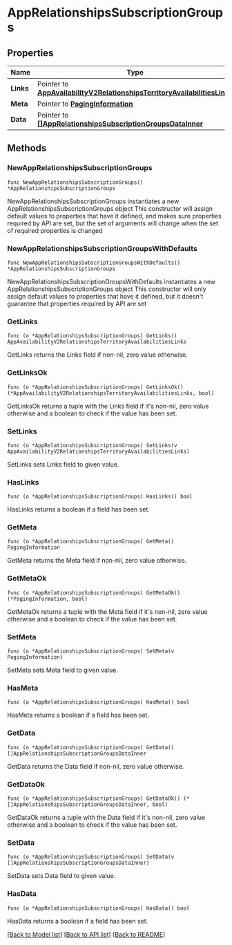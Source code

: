 # AppRelationshipsSubscriptionGroups

## Properties

Name | Type | Description | Notes
------------ | ------------- | ------------- | -------------
**Links** | Pointer to [**AppAvailabilityV2RelationshipsTerritoryAvailabilitiesLinks**](AppAvailabilityV2RelationshipsTerritoryAvailabilitiesLinks.md) |  | [optional] 
**Meta** | Pointer to [**PagingInformation**](PagingInformation.md) |  | [optional] 
**Data** | Pointer to [**[]AppRelationshipsSubscriptionGroupsDataInner**](AppRelationshipsSubscriptionGroupsDataInner.md) |  | [optional] 

## Methods

### NewAppRelationshipsSubscriptionGroups

`func NewAppRelationshipsSubscriptionGroups() *AppRelationshipsSubscriptionGroups`

NewAppRelationshipsSubscriptionGroups instantiates a new AppRelationshipsSubscriptionGroups object
This constructor will assign default values to properties that have it defined,
and makes sure properties required by API are set, but the set of arguments
will change when the set of required properties is changed

### NewAppRelationshipsSubscriptionGroupsWithDefaults

`func NewAppRelationshipsSubscriptionGroupsWithDefaults() *AppRelationshipsSubscriptionGroups`

NewAppRelationshipsSubscriptionGroupsWithDefaults instantiates a new AppRelationshipsSubscriptionGroups object
This constructor will only assign default values to properties that have it defined,
but it doesn't guarantee that properties required by API are set

### GetLinks

`func (o *AppRelationshipsSubscriptionGroups) GetLinks() AppAvailabilityV2RelationshipsTerritoryAvailabilitiesLinks`

GetLinks returns the Links field if non-nil, zero value otherwise.

### GetLinksOk

`func (o *AppRelationshipsSubscriptionGroups) GetLinksOk() (*AppAvailabilityV2RelationshipsTerritoryAvailabilitiesLinks, bool)`

GetLinksOk returns a tuple with the Links field if it's non-nil, zero value otherwise
and a boolean to check if the value has been set.

### SetLinks

`func (o *AppRelationshipsSubscriptionGroups) SetLinks(v AppAvailabilityV2RelationshipsTerritoryAvailabilitiesLinks)`

SetLinks sets Links field to given value.

### HasLinks

`func (o *AppRelationshipsSubscriptionGroups) HasLinks() bool`

HasLinks returns a boolean if a field has been set.

### GetMeta

`func (o *AppRelationshipsSubscriptionGroups) GetMeta() PagingInformation`

GetMeta returns the Meta field if non-nil, zero value otherwise.

### GetMetaOk

`func (o *AppRelationshipsSubscriptionGroups) GetMetaOk() (*PagingInformation, bool)`

GetMetaOk returns a tuple with the Meta field if it's non-nil, zero value otherwise
and a boolean to check if the value has been set.

### SetMeta

`func (o *AppRelationshipsSubscriptionGroups) SetMeta(v PagingInformation)`

SetMeta sets Meta field to given value.

### HasMeta

`func (o *AppRelationshipsSubscriptionGroups) HasMeta() bool`

HasMeta returns a boolean if a field has been set.

### GetData

`func (o *AppRelationshipsSubscriptionGroups) GetData() []AppRelationshipsSubscriptionGroupsDataInner`

GetData returns the Data field if non-nil, zero value otherwise.

### GetDataOk

`func (o *AppRelationshipsSubscriptionGroups) GetDataOk() (*[]AppRelationshipsSubscriptionGroupsDataInner, bool)`

GetDataOk returns a tuple with the Data field if it's non-nil, zero value otherwise
and a boolean to check if the value has been set.

### SetData

`func (o *AppRelationshipsSubscriptionGroups) SetData(v []AppRelationshipsSubscriptionGroupsDataInner)`

SetData sets Data field to given value.

### HasData

`func (o *AppRelationshipsSubscriptionGroups) HasData() bool`

HasData returns a boolean if a field has been set.


[[Back to Model list]](../README.md#documentation-for-models) [[Back to API list]](../README.md#documentation-for-api-endpoints) [[Back to README]](../README.md)


